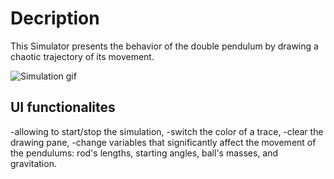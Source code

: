# Decription
This Simulator presents the behavior of the double pendulum by drawing a chaotic trajectory of its movement.

![Simulation gif](https://media.giphy.com/media/15XfP7mGho1YE9NsC3/giphy.gif)
## UI functionalites
-allowing to start/stop the simulation, 
-switch the color of a trace, 
-clear the drawing pane, 
-change variables that significantly affect the movement of the pendulums: 
           rod's lengths, starting angles, ball's masses, and gravitation.
